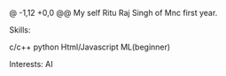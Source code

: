 @ -1,12 +0,0 @@
My self Ritu Raj Singh of Mnc first year.


Skills:

c/c++
python
Html/Javascript
ML(beginner)

Interests:
AI